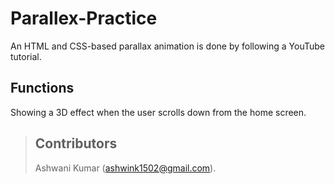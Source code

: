 # Parallex-Practice
An HTML and CSS-based parallax animation is done by following a YouTube tutorial.

## Functions
Showing a 3D effect when the user scrolls down from the home screen.

> ## Contributors
> Ashwani Kumar (ashwink1502@gmail.com).
